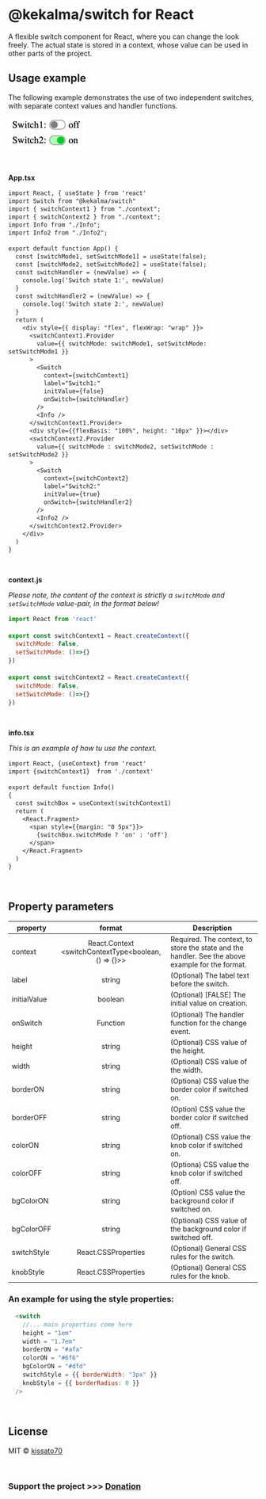# @kekalma/switch for React

A flexible switch component for React, where you can change the look freely. The actual state is stored in a context, whose value can be used in other parts of the project.

## Usage example

The following example demonstrates the use of two independent switches, with separate context values and handler functions.
<br>  

![switch](./switch2.jpg)  

<br>

__App.tsx__

```tsx
import React, { useState } from 'react'
import Switch from "@kekalma/switch"
import { switchContext1 } from "./context";
import { switchContext2 } from "./context";
import Info from "./Info";
import Info2 from "./Info2";

export default function App() {
  const [switchMode1, setSwitchMode1] = useState(false);
  const [switchMode2, setSwitchMode2] = useState(false);
  const switchHandler = (newValue) => {
    console.log('Switch state 1:', newValue)
  }
  const switchHandler2 = (newValue) => {
    console.log('Switch state 2:', newValue)
  }
  return (
    <div style={{ display: "flex", flexWrap: "wrap" }}>
      <switchContext1.Provider 
        value={{ switchMode: switchMode1, setSwitchMode: setSwitchMode1 }}
      >
        <Switch
          context={switchContext1}
          label="Switch1:"
          initValue={false}
          onSwitch={switchHandler}
        />
        <Info />
      </switchContext1.Provider>
      <div style={{flexBasis: "100%", height: "10px" }}></div>
      <switchContext2.Provider 
        value={{ switchMode : switchMode2, setSwitchMode : setSwitchMode2 }}
      >
        <Switch
          context={switchContext2}
          label="Switch2:"
          initValue={true}
          onSwitch={switchHandler2}
        />
        <Info2 />
      </switchContext2.Provider>
    </div>
  )
}
```  

<br>

__context.js__  

_Please note, the content of the context is strictly a `switchMode` and `setSwitchMode` value-pair, in the format below!_  

```javascript
import React from 'react'

export const switchContext1 = React.createContext({
  switchMode: false,
  setSwitchMode: ()=>{}
})

export const switchContext2 = React.createContext({
  switchMode: false,
  setSwitchMode: ()=>{}
})
```  

<br>

__info.tsx__

_This is an example of how tu use the context._

```tsx
import React, {useContext} from 'react'
import {switchContext1}  from './context'

export default function Info()
{
  const switchBox = useContext(switchContext1)
  return (
    <React.Fragment>
      <span style={{margin: "0 5px"}}>
        {switchBox.switchMode ? 'on' : 'off'}
      </span>
    </React.Fragment>
  )
}
```

<br>

## Property parameters
|property|format|Description|
|---|:---:|---|
| context| React.Context<br><switchContextType<boolean, () => {}>> | Required. The context, to store the state and the handler. See the above example for the format. |
|label|string|(Optional) The label text before the switch.|
|initialValue|boolean|(Optional) [FALSE] The initial value on creation.|
|onSwitch|Function|(Optional) The handler function for the change event.|
|height|string|(Optional) CSS value of the height.| 
|width|string|(Optional) CSS value of the width.| 
|borderON|string|(Optiona) CSS value  the border color if switched on.| 
|borderOFF|string|(Option) CSS value  the border color if switched off.| 
|colorON|string|(Optional) CSS value  the knob color if switched on.| 
|colorOFF|string|(Optiona) CSS value  the knob color if switched off.| 
|bgColorON|string|(Option) CSS value  the background color if switched on.| 
|bgColorOFF|string|(Optional) CSS value of the background color if switched off.|
|switchStyle|React.CSSProperties|(Optional) General CSS rules for the switch.|
|knobStyle|React.CSSProperties|(Optional) General CSS rules for the knob.|


### __An example for using the style properties:__
```js
  <switch 
    //... main properties come here
    height = "1em"
    width = "1.7em"
    borderON = "#afa"
    colorON = "#6f6"
    bgColorON = "#dfd"
    switchStyle = {{ borderWidth: "3px" }}
    knobStyle = {{ borderRadius: 0 }}
  />
```


<br>



## License

MIT © [kissato70](https://github.com/kissato70)

<br>  

### Support the project >>> [Donation](https://bit.ly/kissato70_paypal_donate)
